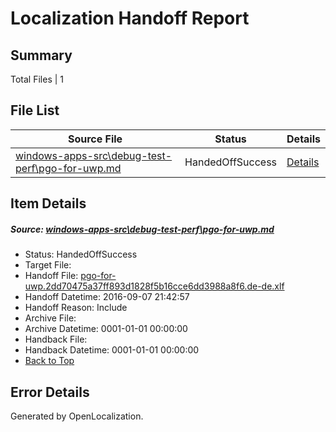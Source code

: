 # <a name='report-top'></a> Localization Handoff Report

## Summary
 Total Files | 1

## File List
 Source File | Status | Details 
 ----------- | ------ | ------- 
 [windows-apps-src\debug-test-perf\pgo-for-uwp.md](https://github.com/Microsoft/windows-apps/blob/1c3d125d94a76c2e7b273cb4239a8f3e6a719ede/windows-apps-src/debug-test-perf/pgo-for-uwp.md) | HandedOffSuccess | [Details](#ab47829c42c683b12ddea9fb185a6dc1f5321a1f3307)

## Item Details
##### <a name='ab47829c42c683b12ddea9fb185a6dc1f5321a1f3307'></a> Source: [windows-apps-src\debug-test-perf\pgo-for-uwp.md](https://github.com/Microsoft/windows-apps/blob/1c3d125d94a76c2e7b273cb4239a8f3e6a719ede/windows-apps-src/debug-test-perf/pgo-for-uwp.md)
* Status: HandedOffSuccess
* Target File: 
* Handoff File: [pgo-for-uwp.2dd70475a37ff893d1828f5b16cce6dd3988a8f6.de-de.xlf](https://github.com/Microsoft/WDG.handoff/blob/1bc8068152d16e3239d2953a33a1cff551b9c3bb/ol-handoff/Microsoft/windows-apps.de-de/master/pgo-for-uwp.2dd70475a37ff893d1828f5b16cce6dd3988a8f6.de-de.xlf)
* Handoff Datetime: 2016-09-07 21:42:57
* Handoff Reason: Include
* Archive File: 
* Archive Datetime: 0001-01-01 00:00:00
* Handback File: 
* Handback Datetime: 0001-01-01 00:00:00
* [Back to Top](#report-top)


## Error Details

Generated by OpenLocalization.
